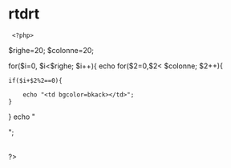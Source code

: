# rtdrt


     <?php>
$righe=20;
$colonne=20;
<table>
for($i=0, $i<$righe; $i++){
echo <tr>
for($2=0,$2< $colonne; $2++){

    if($i+$2%2==0){

        echo "<td bgcolor=bkack></td>";
    }

}
echo "</tr>";
</table>
?>           

